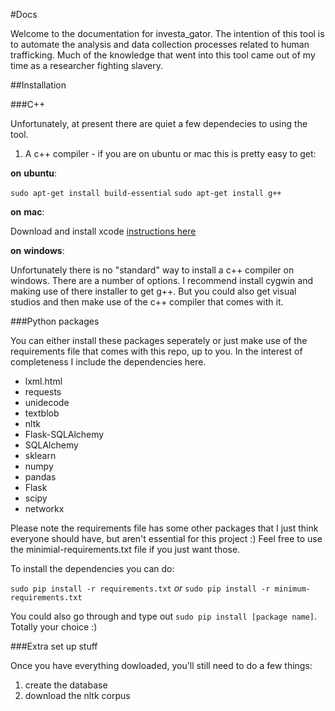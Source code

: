 #Docs

Welcome to the documentation for investa_gator.  The intention of this tool is to automate the analysis and data collection processes related to human trafficking.  Much of the knowledge that went into this tool came out of my time as a researcher fighting slavery.

##Installation

###C++

Unfortunately, at present there are quiet a few dependecies to using the tool.

1) A c++ compiler - if you are on ubuntu or mac this is pretty easy to get:

__on__ __ubuntu__:

`sudo apt-get install build-essential`
`sudo apt-get install g++`

__on__ __mac__:

Download and install xcode [instructions here](https://developer.apple.com/xcode/downloads/)

__on__ __windows__:

Unfortunately there is no "standard" way to install a c++ compiler on windows.  There are a number of options.  I recommend install cygwin and making use of there installer to get g++.  But you could also get visual studios and then make use of the c++ compiler that comes with it.  

###Python packages

You can either install these packages seperately or just make use of the requirements file that comes with this repo, up to you.  In the interest of completeness I include the dependencies here.

* lxml.html
* requests
* unidecode
* textblob
* nltk
* Flask-SQLAlchemy
* SQLAlchemy
* sklearn
* numpy
* pandas
* Flask
* scipy
* networkx

Please note the requirements file has some other packages that I just think everyone should have, but aren't essential for this project :)  Feel free to use the minimial-requirements.txt file if you just want those.

To install the dependencies you can do:

`sudo pip install -r requirements.txt`  _or_ `sudo pip install -r minimum-requirements.txt`

You could also go through and type out `sudo pip install [package name]`.  Totally your choice :)

###Extra set up stuff

Once you have everything dowloaded, you'll still need to do a few things:

1) create the database
2) download the nltk corpus


